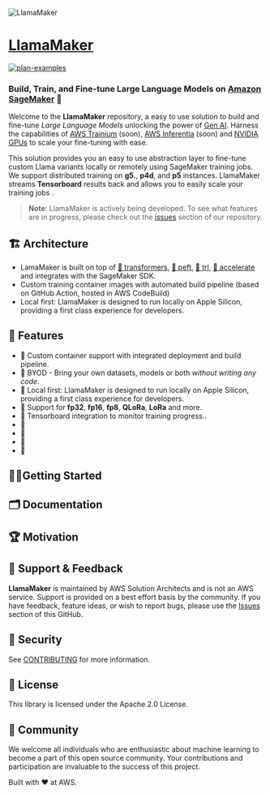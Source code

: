 ![LlamaMaker](docs/logo.png)
# [LlamaMaker](https://github.com/dbpprt/LlamaMaker)

[![plan-examples](https://github.com/awslabs/data-on-eks/actions/workflows/plan-examples.yml/badge.svg?branch=main)](https://github.com/awslabs/data-on-eks/actions/workflows/plan-examples.yml)

### Build, Train, and Fine-tune Large Language Models on [Amazon SageMaker](https://aws.amazon.com/sagemaker/) 🚀

Welcome to the **LlamaMaker** repository, a easy to use solution to build and fine-tune *Large Language Models* unlocking the power of [Gen AI](https://aws.amazon.com/generative-ai/). Harness the capabilities of [AWS Trainium](https://aws.amazon.com/machine-learning/trainium/) (soon), [AWS Inferentia](https://aws.amazon.com/machine-learning/inferentia/) (soon) and [NVIDIA GPUs](https://aws.amazon.com/nvidia/) to scale your fine-tuning with ease.

This solution provides you an easy to use abstraction layer to fine-tune custom Llama variants locally or remotely using SageMaker training jobs. We support distributed training on **g5.**, **p4d**, and **p5** instances. LlamaMaker streams **Tensorboard** results back and allows you to easily scale your training jobs .


> **Note**: LlamaMaker is actively being developed. To see what features are in progress, please check out the [issues](https://github.com/dbpprt/LlamaMaker/issues) section of our repository.

## 🏗️ Architecture
- LamaMaker is built on top of [🤗 transformers](), [🤗 peft](), [🤗 trl](), [🤗 accelerate]() and integrates with the SageMaker SDK.
- Custom training container images with automated build pipeline (based on GitHub Action, hosted in AWS CodeBuild)
- Local first: LlamaMaker is designed to run locally on Apple Silicon, providing a first class experience for developers.

## 🌟 Features
- 🎯 Custom container support with integrated deployment and build pipeline.
- 🎯 BYOD - Bring your own datasets, models or both *without writing any code*.
- 🎯 Local first: LlamaMaker is designed to run locally on Apple Silicon, providing a first class experience for developers.
- 🎯 Support for **fp32**, **fp16**, **fp8**, **QLoRa**, **LoRa** and more.
- 🎯 Tensorboard integration to monitor training progress..
- 🎯 
- 🎯
- 🎯
- 🎯

## 🏃‍♀️Getting Started




## 🗂️ Documentation


## 🏆 Motivation

## 🤝 Support & Feedback
**LlamaMaker** is maintained by AWS Solution Architects and is not an AWS service. Support is provided on a best effort basis by the community. If you have feedback, feature ideas, or wish to report bugs, please use the [Issues](https://github.com/dbpprt/LlamaMaker/issues) section of this GitHub.

## 🔐 Security
See [CONTRIBUTING](CONTRIBUTING.md#security-issue-notifications) for more information.

## 💼 License
This library is licensed under the Apache 2.0 License.

## 🙌 Community
We welcome all individuals who are enthusiastic about machine learning to become a part of this open source community. Your contributions and participation are invaluable to the success of this project.

Built with ❤️ at AWS.